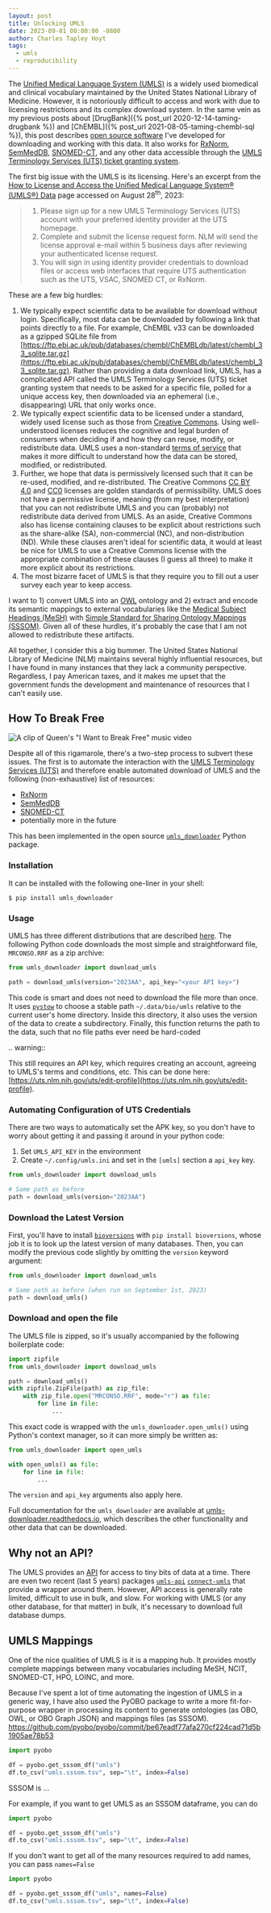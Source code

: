 ```yaml
---
layout: post
title: Unlocking UMLS
date: 2023-09-01 00:00:00 -0800
author: Charles Tapley Hoyt
tags:
  - umls
  - reproducibility
---
```


The [Unified Medical Language System (UMLS)](https://www.nlm.nih.gov/research/umls)
is a widely used biomedical and clinical vocabulary maintained by the United States
National Library of Medicine. However, it is notoriously difficult to access and work
with due to licensing restrictions and its complex download system.
In the same vein as my previous posts about [DrugBank]({% post_url 2020-12-14-taming-drugbank %}) and
[ChEMBL]({% post_url 2021-08-05-taming-chembl-sql %}), this post
describes [open source software](https://github.com/cthoyt/umls_downloader)
I've developed for downloading and working with this data. It also works
for [RxNorm](https://www.nlm.nih.gov/research/umls/rxnorm/docs/rxnormfiles.html),
[SemMedDB](https://lhncbc.nlm.nih.gov/ii/tools/SemRep_SemMedDB_SKR/SemMedDB_download.html), [SNOMED-CT](https://www.nlm.nih.gov/healthit/snomedct/international.html),
and any other data accessible through
the [UMLS Terminology Services (UTS) ticket granting system](https://documentation.uts.nlm.nih.gov/automating-downloads.html).

The first big issue with the UMLS is its licensing. Here's an excerpt from the
[How to License and Access the Unified Medical Language System® (UMLS®) Data](https://www.nlm.nih.gov/databases/umls.html)
page accessed on August 28<sup>th</sup>, 2023:

> 1. Please sign up for a new UMLS Terminology Services (UTS) account with your preferred identity provider at the UTS
     homepage.
> 2. Complete and submit the license request form. NLM will send the license approval e-mail within 5 business days
     after reviewing your authenticated license request.
> 3. You will sign in using identity provider credentials to download files or access web interfaces that require UTS
     authentication such as the UTS, VSAC, SNOMED CT, or RxNorm.

These are a few big hurdles:

1. We typically expect scientific data to be available for download without login. Specifically, most data can be
   downloaded by following a link that points directly to a file. For example, ChEMBL v33 can be downloaded as a gzipped
   SQLite file
   from [https://ftp.ebi.ac.uk/pub/databases/chembl/ChEMBLdb/latest/chembl_33_sqlite.tar.gz](https://ftp.ebi.ac.uk/pub/databases/chembl/ChEMBLdb/latest/chembl_33_sqlite.tar.gz).
   Rather than providing a data download link, UMLS, has a complicated API called the UMLS Terminology Services (UTS)
   ticket granting system that needs to be asked for a specific file, polled for a unique access key, then downloaded
   via an ephemeral (i.e., disappearing) URL that only works once.
2. We typically expect scientific data to be licensed under a standard, widely used license such as those from
   [Creative Commons](https://creativecommons.org). Using well-understood licenses reduces the cognitive and legal
   burden of consumers when deciding if and how they can reuse, modify, or redistribute data. UMLS uses a non-standard
   [terms of service](https://www.nlm.nih.gov/databases/umls.html) that makes it more difficult to understand how the
   data can be stored, modified, or redistributed.
3. Further, we hope that data is permissively licensed such that it can be re-used, modified, and
   re-distributed. The Creative Commons [CC BY 4.0](https://creativecommons.org/licenses/by/4.0/)
   and [CC0](https://creativecommons.org/publicdomain/zero/1.0/) licenses are golden standards of permissibility. UMLS
   does not have a permissive license,
   meaning (from my best interpretation) that you can not redistribute UMLS and you can (probably) not redistribute data
   derived from UMLS. As an aside, Creative Commons also has license containing clauses to be explicit about
   restrictions such as the share-alike (SA), non-commercial (NC), and non-distribution (ND). While these clauses aren't
   ideal for scientific data, it would at least be nice for UMLS to use a Creative Commons license with the appropriate
   combination of these clauses (I guess all three) to make it more explicit about its restrictions.
4. The most bizarre facet of UMLS is that they require you to fill out a user survey each year to keep access.

I want to 1) convert UMLS into an [OWL](https://www.w3.org/OWL/) ontology and 2) extract and encode
its semantic mappings to external vocabularies like the [Medical Subject Headings (MeSH)](https://bioregistry.iomesh)
with [Simple Standard for Sharing Ontology Mappings  (SSSOM)](https://github.com/mapping-commons/sssom). Given
all of these hurdles, it's probably the case that I am not allowed to redistribute these artifacts.

All together, I consider this a big bummer. The United States National Library of Medicine (NLM) maintains several
highly influential resources, but I have found in many instances that they lack a community perspective. Regardless,
I pay American taxes, and it makes me upset that the government funds the development and maintenance of resources
that I can't easily use.

## How To Break Free

![A clip of Queen's "I Want to Break Free" music video](https://media.tenor.com/lfjcIHfOhqoAAAAC/freddie-mercury-queen.gif)

Despite all of this rigamarole, there's a two-step process to subvert these issues. The first is to automate the
interaction with the [UMLS Terminology Services (UTS)](https://uts.nlm.nih.gov/uts) and therefore enable automated
download of UMLS and the following (non-exhaustive) list of resources:

- [RxNorm](https://www.nlm.nih.gov/research/umls/rxnorm/docs/rxnormfiles.html)
- [SemMedDB](https://lhncbc.nlm.nih.gov/ii/tools/SemRep_SemMedDB_SKR/SemMedDB_download.html)
- [SNOMED-CT](https://www.nlm.nih.gov/healthit/snomedct/international.html)
- potentially more in the future

This has been implemented in the open source [`umls_downloader`](https://github.com/cthoyt/umls-downloader) Python
package.

### Installation

It can be installed with the following one-liner in your shell:

```shell
$ pip install umls_downloader
```

### Usage

UMLS has three different distributions that are
described [here](https://www.nlm.nih.gov/research/umls/licensedcontent/umlsknowledgesources.html).
The following Python code downloads the most simple and straightforward file, `MRCONSO.RRF` as a zip archive:

```python
from umls_downloader import download_umls

path = download_umls(version="2023AA", api_key="<your API key>")
```

This code is smart and does not need to download the file more than once.
It uses [`pystow`](https://github.com/cthoyt/pystow) to choose a stable path `~/.data/bio/umls` relative to the current
user's home directory. Inside this directory, it also uses the version of the data to create a subdirectory. Finally,
this function returns the path to the data, such that no file paths ever need be hard-coded

.. warning::

   This still requires an API key, which requires creating an account, agreeing to UMLS's terms and conditions,
   etc. This can be done here: [https://uts.nlm.nih.gov/uts/edit-profile](https://uts.nlm.nih.gov/uts/edit-profile).


### Automating Configuration of UTS Credentials

There are two ways to automatically set the APK key, so you don't
have to worry about getting it and passing it around in your python code:

1. Set `UMLS_API_KEY` in the environment
2. Create `~/.config/umls.ini` and set in the `[umls]` section a `api_key` key.

```python
from umls_downloader import download_umls

# Same path as before
path = download_umls(version="2023AA")
```

### Download the Latest Version

First, you'll have to
install [`bioversions`](https://github.com/cthoyt/bioversions)
with `pip install bioversions`, whose job it is to look up the latest version of
many databases. Then, you can modify the previous code slightly by omitting
the `version` keyword argument:

```python
from umls_downloader import download_umls

# Same path as before (when run on September 1st, 2023)
path = download_umls()
```

### Download and open the file

The UMLS file is zipped, so it's usually accompanied by the following
boilerplate code:

```python
import zipfile
from umls_downloader import download_umls

path = download_umls()
with zipfile.ZipFile(path) as zip_file:
    with zip_file.open("MRCONSO.RRF", mode="r") as file:
        for line in file:
            ...
```

This exact code is wrapped with the `umls_downloader.open_umls()` using Python's context manager,
so it can more simply be written as:

```python
from umls_downloader import open_umls

with open_umls() as file:
    for line in file:
        ...
```

The `version` and `api_key` arguments also apply here.

Full documentation for the `umls_downloader` are available at [umls-downloader.readthedocs.io](https://umls-downloader.readthedocs.io),
which describes the other functionality and other data that can be downloaded.

## Why not an API?

The UMLS provides an [API](https://documentation.uts.nlm.nih.gov/rest/home.html)
for access to tiny bits of data at a time. There are even two recent (last 5
years) packages [`umls-api`](https://pypi.org/project/umls-api)
[`connect-umls`](https://pypi.org/project/connect-umls) that provide a wrapper
around them. However, API access is generally rate limited, difficult to use in
bulk, and slow. For working with UMLS (or any other database, for that matter) in
bulk, it's necessary to download full database dumps.

## UMLS Mappings

One of the nice qualities of UMLS is it is a mapping hub. It provides mostly complete mappings
between many vocabularies including MeSH, NCIT, SNOMED-CT, HPO, LOINC, and more.

Because I've spent a lot of time automating the ingestion of UMLS in a generic way, I have also
used the PyOBO package to write a more fit-for-purpose wrapper in processing its content to generate
ontologies (as OBO, OWL, or OBO Graph JSON) and mappings files (as SSSOM).
https://github.com/pyobo/pyobo/commit/be67eadf77afa270cf224cad71d5b1905ae78b53

```python
import pyobo

df = pyobo.get_sssom_df("umls")
df.to_csv("umls.sssom.tsv", sep="\t", index=False)
```

SSSOM is ...

For example, if you want to get UMLS as an SSSOM dataframe, you can do

```python
import pyobo

df = pyobo.get_sssom_df("umls")
df.to_csv("umls.sssom.tsv", sep="\t", index=False)
```

If you don't want to get all of the many resources required to add
names, you can pass ``names=False``

```python
import pyobo

df = pyobo.get_sssom_df("umls", names=False)
df.to_csv("umls.sssom.tsv", sep="\t", index=False)
```
